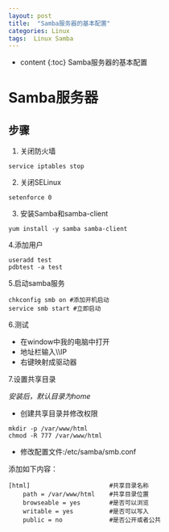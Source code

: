 ```yaml
---
layout: post
title:  "Samba服务器的基本配置"
categories: Linux
tags:  Linux Samba
---
```


* content
{:toc}
Samba服务器的基本配置

<!--excerpt-->
# Samba服务器
## 步骤
1. 关闭防火墙

```
service iptables stop
```
2. 关闭SELinux

```
setenforce 0
```
3. 安装Samba和samba-client

```
yum install -y samba samba-client
```
4.添加用户

```
useradd test
pdbtest -a test
```
5.启动samba服务

```
chkconfig smb on #添加开机启动
service smb start #立即启动
```
6.测试
- 在window中我的电脑中打开
- 地址栏输入\\\\IP
- 右键映射成驱动器

7.设置共享目录

*安装后，默认目录为home*

- 创建共享目录并修改权限

```
mkdir -p /var/www/html
chmod -R 777 /var/www/html
```

- 修改配置文件:/etc/samba/smb.conf

添加如下内容：

```
[html]                      #共享目录名称
    path = /var/www/html    #共享目录位置
    browseable = yes        #是否可以浏览
    writable = yes          #是否可以写入
    public = no             #是否公开或者公共
```

